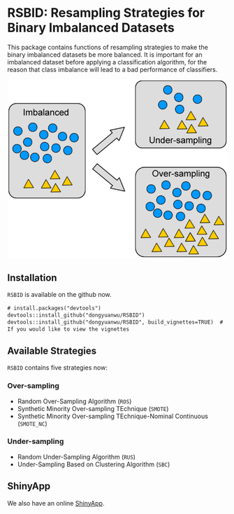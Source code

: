 # RSBID: Resampling Strategies for Binary Imbalanced Datasets

This package contains functions of resampling strategies to make the binary imbalanced datasets be more balanced. It is important for an imbalanced dataset before applying a classification algorithm, for the reason that class imbalance will lead to a bad performance of classifiers. 

![](fig.jpg)

## Installation

`RSBID` is available on the github now.

```
# install.packages("devtools")
devtools::install_github("dongyuanwu/RSBID")
devtools::install_github("dongyuanwu/RSBID", build_vignettes=TRUE)  # If you would like to view the vignettes
```

## Available Strategies

`RSBID` contains five strategies now:

### Over-sampling

- Random Over-Sampling Algorithm (`ROS`)
- Synthetic Minority Over-sampling TEchnique (`SMOTE`)
- Synthetic Minority Over-sampling TEchnique-Nominal Continuous (`SMOTE_NC`)

### Under-sampling

- Random Under-Sampling Algorithm (`RUS`)
- Under-Sampling Based on Clustering Algorithm (`SBC`)

## ShinyApp

We also have an online <a href="https://dongyuanwu.shinyapps.io/RSBID" target="_blank">ShinyApp</a>.
